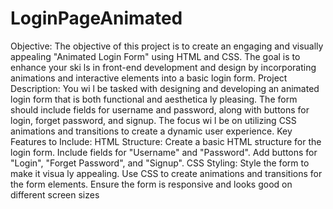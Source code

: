 # LoginPageAnimated

Objective:
 The objective of this project is to create an engaging and visually appealing "Animated Login Form" 
using HTML and CSS. The goal is to enhance your ski ls in front-end development and design by 
incorporating animations and interactive elements into a basic login form.
 Project Description:
 You wi l be tasked with designing and developing an animated login form that is both functional and 
aesthetica ly pleasing. The form should include fields for username and password, along with buttons for 
login, forget password, and signup. The focus wi l be on utilizing CSS animations and transitions to create 
a dynamic user experience.
 Key Features to Include:
 HTML Structure:
 Create a basic HTML structure for the login form.
 Include fields for "Username" and "Password".
 Add buttons for "Login", "Forget Password", and "Signup".
 CSS Styling:
 Style the form to make it visua ly appealing.
 Use CSS to create animations and transitions for the form elements.
 Ensure the form is responsive and looks good on different screen sizes
